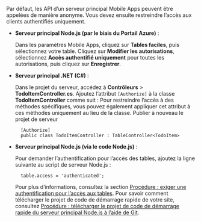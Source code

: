 
Par défaut, les API d’un serveur principal Mobile Apps peuvent être appelées de manière anonyme. Vous devez ensuite restreindre l’accès aux clients authentifiés uniquement.  

* **Serveur principal Node.js (par le biais du Portail Azure)** :  

    Dans les paramètres Mobile Apps, cliquez sur **Tables faciles**, puis sélectionnez votre table. Cliquez sur **Modifier les autorisations**, sélectionnez **Accès authentifié uniquement** pour toutes les autorisations, puis cliquez sur **Enregistrer**.
* **Serveur principal .NET (C#)** :  

    Dans le projet du serveur, accédez à **Contrôleurs** > **TodoItemController.cs**. Ajoutez l’attribut `[Authorize]` à la classe **TodoItemController** comme suit : Pour restreindre l’accès à des méthodes spécifiques, vous pouvez également appliquer cet attribut à ces méthodes uniquement au lieu de la classe. Publier à nouveau le projet de serveur

        [Authorize]
        public class TodoItemController : TableController<TodoItem>

* **Serveur principal Node.js (via le code Node.js)** :  

    Pour demander l’authentification pour l’accès des tables, ajoutez la ligne suivante au script de serveur Node.js :

        table.access = 'authenticated';

    Pour plus d’informations, consultez la section [Procédure : exiger une authentification pour l’accès aux tables](../articles/app-service-mobile/app-service-mobile-node-backend-how-to-use-server-sdk.md#howto-tables-auth). Pour savoir comment télécharger le projet de code de démarrage rapide de votre site, consultez [Procédure : télécharger le projet de code de démarrage rapide du serveur principal Node.js à l’aide de Git](../articles/app-service-mobile/app-service-mobile-node-backend-how-to-use-server-sdk.md#download-quickstart).


<!--HONumber=Feb17_HO1-->


